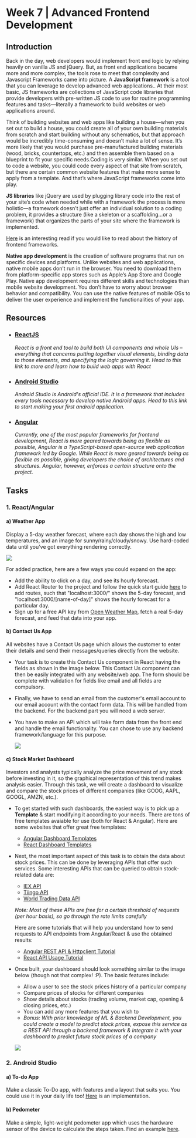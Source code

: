 
# Week 7 | Advanced Frontend Development

## Introduction

Back in the day, web developers would implement front end logic by relying heavily on vanilla JS and jQuery. But, as front end applications became more and more complex, the tools rose to meet that complexity and Javascript Frameworks came into picture.
A **JavaScript framework** is a tool that you can leverage to develop advanced web applications.. At their most basic, JS frameworks are collections of JavaScript code libraries that provide developers with pre-written JS code to use for routine programming features and tasks—literally a framework to build websites or web applications around.

Think of building websites and web apps like building a house—when you set out to build a house, you could create all of your own building materials from scratch and start building without any schematics, but that approach would be incredibly time-consuming and doesn’t make a lot of sense. It’s more likely that you would purchase pre-manufactured building materials (wood, bricks, countertops, etc.) and then assemble them based on a blueprint to fit your specific needs.Coding is very similar. When you set out to code a website, you could code every aspect of that site from scratch, but there are certain common website features that make more sense to apply from a template. And that’s where JavaScript frameworks come into play.

**JS libraries** like jQuery are used by plugging library code into the rest of your site’s code when needed while with a framework the process is more holistic—a framework doesn’t just offer an individual solution to a coding problem, it provides a structure (like a skeleton or a scaffolding…or a framework) that organizes the parts of your site where the framework is implemented.

[Here](https://blog.logrocket.com/history-of-frontend-frameworks/) is an interesting read if you would like to read about the history of frontend frameworks.

**Native app development** is the creation of software programs that run on specific devices and platforms. Unlike websites and web applications, native mobile apps don’t run in the browser. You need to download them from platform-specific app stores such as Apple’s App Store and Google Play. Native app development requires different skills and technologies than mobile website development. You don’t have to worry about browser behavior and compatibility. You can use the native features of mobile OSs to deliver the user experience and implement the functionalities of your app. 


## Resources

- ### [ReactJS](https://www.wncc-iitb.org/wiki/index.php/ReactJs)
	*React is a front end tool to build both UI components and whole UIs – everything that concerns putting together visual elements, binding data to those elements, and specifying the logic governing it. Head to this link to more and learn how to build web apps with React*

- ### [Android Studio](https://www.wncc-iitb.org/wiki/index.php/Android_App_Development)
	*Android Studio is Android's official IDE. It is a framework that includes every tools necessary to develop native Android apps. Head to this link to start making your first android application.*

- ### [Angular](https://www.wncc-iitb.org/wiki/index.php/Angular)
	*Currently, one of the most popular frameworks for frontend development, React is more geared towards being as flexible as possible, Angular is a TypeScript-based open-source web application framework led by Google. While React is more geared towards being as flexible as possible, giving developers the choice of architectures and structures. Angular, however, enforces a certain structure onto the project.* 

## Tasks

### 1. React/Angular
#### a) Weather App
Display a 5-day weather forecast, where each day shows the high and low temperatures, and an image for sunny/rainy/cloudy/snowy. Use hard-coded data until you’ve got everything rendering correctly.


![](./weather.png)  

For added practice, here are a few ways you could expand on the app:
- Add the ability to click on a day, and see its hourly forecast.
- Add React Router to the project and follow the quick start guide [here](https://reacttraining.com/react-router/web/guides/quick-start) to add routes, such that "localhost:3000/" shows the 5-day forecast, and "localhost:3000/[name-of-day]" shows the hourly forecast for a particular day.
- Sign up for a free API key from [Open Weather Map](https://openweathermap.org/api), fetch a real 5-day forecast, and feed that data into your app.


#### b) Contact Us App
All websites have a Contact Us page which allows the customer to enter their details and send their messages/queries directly from the website. 
- Your task is to create this Contact Us component in React having the fields as shown in the image below. This Contact Us component can then be easily integrated with any website/web app. The form should be complete with validation for fields like email and all fields are compulsory. 
- Finally, we have to send an email from the customer's email account to our email account with the contact form data. This will be handled from the backend. For the backend part you will need a web server. 
- You have to make an API which will take form data from the front end and handle the email functionality. You can chose to use any backend framework/language for this purpose.  

	![](./contact.png)

#### c) Stock Market Dashboard
Investors and analysts typically analyze the price movement of any stock before investing in it, so the graphical representation of this trend makes analysis easier. Through this task, we will create a dashboard to visualize and compare the stock prices of different companies (like GOOG, AAPL, GOOGL, AMZN, etc.).

* To get started with such dashboards, the easiest way is to pick up a __Template__ & start modifying it according to your needs. There are tons of free templates avaiable for use (both for React & Angular). Here are some websites that offer great free templates:
	* [Angular Dashboard Templates](https://www.codeinwp.com/blog/best-angular-admin-dashboard-templates/)
	* [React Dashboard Templates](https://material-ui.com/store/collections/free-react-dashboard/)
* Next, the most important aspect of this task is to obtain the data about stock prices. This can be done by leveraging APIs that offer such services. Some interesting APIs that can be queried to obtain stock-related data are:
	* [IEX API](https://iexcloud.io/docs/api/)
	* [Tiingo API](https://api.tiingo.com/documentation/general/overview)
	* [World Trading Data API](https://www.worldtradingdata.com/documentation)

	_Note: Most of these APIs are free for a certain threshold of requests (per hour basis), so go through the rate limits carefully_

	Here are some tutorials that will help you understand how to send requests to API endpoints from Angular/React & use the obtained results:
	* [Angular REST API & Httpclient Tutorial](https://www.djamware.com/post/5d8d7fc10daa6c77eed3b2f2/angular-8-tutorial-rest-api-and-httpclient-examples)
	* [React API Usage Tutorial](https://pusher.com/tutorials/consume-restful-api-react)

* Once built, your dashboard should look something similar to the image below (though not that complex! :P). The basic features include:
	* Allow a user to see the stock prices history of a particular company
	* Compare prices of stocks for different companies
	* Show details about stocks (trading volume, market cap, opening & closing prices, etc.)
	* You can add any more features that you wish to
	* _Bonus: With prior knowledge of ML & Backend Development, you could create a model to predict stock prices, expose this service as a REST API through a backend framework & integrate it with your dashboard to predict future stock prices of a company_

	![](./stocks.jpg)

### 2. Android Studio
#### a) To-do App
Make a classic To-Do app, with features and a layout that suits you. You could use it in your daily life too! [Here](https://github.com/avjinder/Minimal-Todo) is an implementation.

#### b) Pedometer
Make a simple, light-weight pedometer app which uses the hardware sensor of the device to calculate the steps taken. Find an example [here](https://github.com/j4velin/Pedometer).